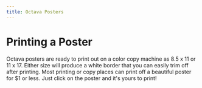 ```yaml
---
title: Octava Posters
---
```

# Printing a Poster

Octava posters are ready to print out on a color copy machine as 8.5 x 11 or 11 x 17. Either size will produce a white border that you can easily trim off after printing. Most printing or copy places can print off a beautiful poster for $1 or less. Just click on the poster and it's yours to print!